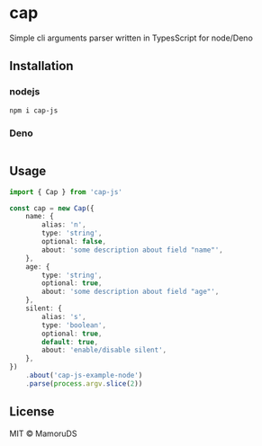 # cap

Simple cli arguments parser written in TypesScript for node/Deno

## Installation

### nodejs

```shell
npm i cap-js
```

### Deno

```typescript

```

## Usage

```typescript
import { Cap } from 'cap-js'

const cap = new Cap({
    name: {
        alias: 'n',
        type: 'string',
        optional: false,
        about: 'some description about field "name"',
    },
    age: {
        type: 'string',
        optional: true,
        about: 'some description about field "age"',
    },
    silent: {
        alias: 's',
        type: 'boolean',
        optional: true,
        default: true,
        about: 'enable/disable silent',
    },
})
    .about('cap-js-example-node')
    .parse(process.argv.slice(2))
```

## License

MIT © MamoruDS
